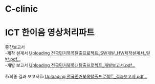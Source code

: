 # C-clinic
# ICT 한이음 영상처리파트
중간보고서 <br/>
-제작 설계서
[Uploading 전국민거북목탈출프로젝트_SW개발_HW제작설계서_일반.pdf…]()
<br/>
-개발 보고서
[Uploading 전국민거북목대탈출프로젝트_개발보고서.pdf…]()
<br/>
<br/>
👍최종 결과 보고서👍
[Uploading 전국민거북목탈출프로젝트_결과보고서.pdf…]()
